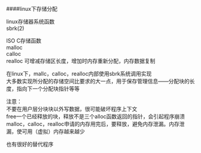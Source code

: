 ####linux下存储分配

linux存储器系统函数<br/>
sbrk(2)

ISO C存储函数<br/>
malloc<br/>
calloc<br/>
realloc  可增减存储区长度，增加时内存重新分配，内存数据复制 <br/>

在linux下，mallc，calloc，realloc内部使用sbrk系统调用实现<br/>
大多数实现所分配的存储空间比要求的大一点，用于保存管理信息——分配块的长度，指向下一个分配块指针等等<br/>

注意：<br/>
不要在用户层分块块以外写数据，很可能破坏程序上下文<br/>
free一个已经释放的块，释放不是三个alloc函数返回的指针，会引起程序崩溃<br/>
malloc，calloc，realloc申请的内存用完后，要释放，避免内存泄漏。内存泄漏，使可用（虚拟）内存越来越少<br/>

也有很好的替代程序<br/>


